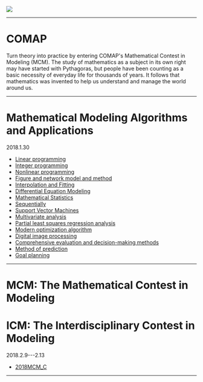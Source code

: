 ![](https://github.com/Eurus-Holmes/Mathematical_Modeling/raw/master/images/logo.png)

----------


# COMAP

Turn theory into practice by entering COMAP's Mathematical Contest in Modeling (MCM). The study of mathematics as a subject in its own right may have started with Pythagoras, but people have been counting as a basic necessity of everyday life for thousands of years. It follows that mathematics was invented to help us understand and manage the world around us. 

----------

# Mathematical Modeling Algorithms and Applications
2018.1.30

 - [Linear programming](https://github.com/Eurus-Holmes/Mathematical_Modeling/tree/master/Linear_programming)
 - [Integer programming](https://github.com/Eurus-Holmes/Mathematical_Modeling/tree/master/Integer_programming)
 - [Nonlinear programming](https://github.com/Eurus-Holmes/Mathematical_Modeling/tree/master/Nonlinear_programming)
 - [Figure and network model and method](https://github.com/Eurus-Holmes/Mathematical_Modeling/tree/master/Figure_and_network_model_and_method)
 - [Interpolation and Fitting](https://github.com/Eurus-Holmes/Mathematical_Modeling/tree/master/Interpolation_and_Fitting)
 - [Differential Equation Modeling](https://github.com/Eurus-Holmes/Mathematical_Modeling/tree/master/Differential_Equation_Modeling)
 - [Mathematical Statistics](https://github.com/Eurus-Holmes/Mathematical_Modeling/tree/master/Mathematical_Statistics)
 - [Sequentially](https://github.com/Eurus-Holmes/Mathematical_Modeling/tree/master/Sequentially)
 - [Support Vector Machines](https://github.com/Eurus-Holmes/Mathematical_Modeling/tree/master/Support_Vector_Machines)
 - [Multivariate analysis](https://github.com/Eurus-Holmes/Mathematical_Modeling/tree/master/Multivariate_analysis)
 - [Partial least squares regression analysis](https://github.com/Eurus-Holmes/Mathematical_Modeling/tree/master/Partial_least_squares_regression_analysis)
 - [Modern optimization algorithm](https://github.com/Eurus-Holmes/Mathematical_Modeling/tree/master/Modern_optimization_algorithm)
 - [Digital image processing](https://github.com/Eurus-Holmes/Mathematical_Modeling/tree/master/Digital_image_processing)
 - [Comprehensive evaluation and decision-making methods](https://github.com/Eurus-Holmes/Mathematical_Modeling/tree/master/Comprehensive_evaluation_and_decision-making_methods)
 - [Method of prediction](https://github.com/Eurus-Holmes/Mathematical_Modeling/tree/master/Method_of_prediction)
 - [Goal planning](https://github.com/Eurus-Holmes/Mathematical_Modeling/tree/master/Goal_planning)

 
----------

# MCM: The Mathematical Contest in Modeling
# ICM: The Interdisciplinary Contest in Modeling
2018.2.9---2.13

 - [2018MCM_C](https://github.com/Eurus-Holmes/Mathematical_Modeling/tree/master/2018MCM_C)

----------


